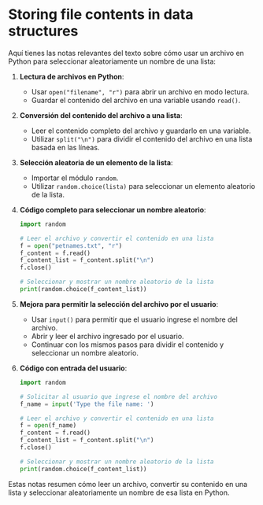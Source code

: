 # Storing file contents in data structures

Aquí tienes las notas relevantes del texto sobre cómo usar un archivo en Python para seleccionar aleatoriamente un nombre de una lista:

1. **Lectura de archivos en Python**:
   - Usar `open("filename", "r")` para abrir un archivo en modo lectura.
   - Guardar el contenido del archivo en una variable usando `read()`.

2. **Conversión del contenido del archivo a una lista**:
   - Leer el contenido completo del archivo y guardarlo en una variable.
   - Utilizar `split("\n")` para dividir el contenido del archivo en una lista basada en las líneas.

3. **Selección aleatoria de un elemento de la lista**:
   - Importar el módulo `random`.
   - Utilizar `random.choice(lista)` para seleccionar un elemento aleatorio de la lista.

4. **Código completo para seleccionar un nombre aleatorio**:
   ```python
   import random

   # Leer el archivo y convertir el contenido en una lista
   f = open("petnames.txt", "r")
   f_content = f.read()
   f_content_list = f_content.split("\n")
   f.close()

   # Seleccionar y mostrar un nombre aleatorio de la lista
   print(random.choice(f_content_list))
   ```

5. **Mejora para permitir la selección del archivo por el usuario**:
   - Usar `input()` para permitir que el usuario ingrese el nombre del archivo.
   - Abrir y leer el archivo ingresado por el usuario.
   - Continuar con los mismos pasos para dividir el contenido y seleccionar un nombre aleatorio.

6. **Código con entrada del usuario**:
   ```python
   import random

   # Solicitar al usuario que ingrese el nombre del archivo
   f_name = input('Type the file name: ')

   # Leer el archivo y convertir el contenido en una lista
   f = open(f_name)
   f_content = f.read()
   f_content_list = f_content.split("\n")
   f.close()

   # Seleccionar y mostrar un nombre aleatorio de la lista
   print(random.choice(f_content_list))
   ```

Estas notas resumen cómo leer un archivo, convertir su contenido en una lista y seleccionar aleatoriamente un nombre de esa lista en Python.